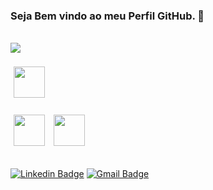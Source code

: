 <h3>Seja Bem vindo ao meu Perfil GitHub. 🤗</h3>
<div align="left" valign="top">
<br/>
  <img src="https://skillicons.dev/icons?i=html,css,js,bootstrap,python,django" style="widht: 50px height="50px" />
<br/><br/>
  
  <!-- Primeira linha: linguagens e frameworks -->
  <img src="https://skillicons.dev/icons?i=html,css,js,bootstrap,python,django" style="width: 50px; height: 50px; margin: 5px;" />
  <br/><br/>

  <!-- Segunda linha: bancos de dados -->
  <img src="https://skillicons.dev/icons?i=postgres,mysql,sqlite" style="width: 50px; height: 50px; margin: 5px;" />
  <img src="https://img.icons8.com/color/48/000000/microsoft-sql-server.png" style="width: 50px; height: 50px; margin: 5px;" />
  <br/><br/>
  
[![Linkedin Badge](https://img.shields.io/badge/-Raphael%20Souza-6633cc?style=flat-square&logo=Linkedin&logoColor=white&link=https://www.linkedin.com/in/raphaelbsouza/)](https://www.linkedin.com/in/raphaelbsouza/) 
[![Gmail Badge](https://img.shields.io/badge/-raphaelstc@gmail.com-6633cc?style=flat-square&logo=Gmail&logoColor=white&link=mailto:raphaelstc@gmail.com)](mailto:raphaelstc@gmail.com)

</div>
